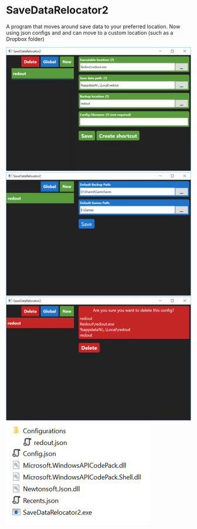 # SaveDataRelocator2
A program that moves around save data to your preferred location.
Now using json configs and and can move to a custom location (such as a Dropbox folder)

![Screenshot1](Screenshot1.png)
![Screenshot2](Screenshot2.png)
![Screenshot3](Screenshot3.png)
![Screenshot4](Screenshot4.png)